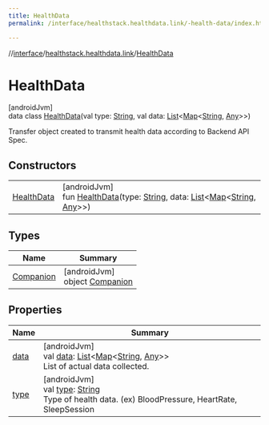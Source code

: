 ```yaml
---
title: HealthData
permalink: /interface/healthstack.healthdata.link/-health-data/index.html

---
```

//[interface](../../../index.html)/[healthstack.healthdata.link](../index.html)/[HealthData](index.html)



# HealthData



[androidJvm]\
data class [HealthData](index.html)(val type: [String](https://kotlinlang.org/api/latest/jvm/stdlib/kotlin/-string/index.html), val data: [List](https://kotlinlang.org/api/latest/jvm/stdlib/kotlin.collections/-list/index.html)&lt;[Map](https://kotlinlang.org/api/latest/jvm/stdlib/kotlin.collections/-map/index.html)&lt;[String](https://kotlinlang.org/api/latest/jvm/stdlib/kotlin/-string/index.html), [Any](https://kotlinlang.org/api/latest/jvm/stdlib/kotlin/-any/index.html)&gt;&gt;)

Transfer object created to transmit health data according to Backend API Spec.



## Constructors


| | |
|---|---|
| [HealthData](-health-data.html) | [androidJvm]<br>fun [HealthData](-health-data.html)(type: [String](https://kotlinlang.org/api/latest/jvm/stdlib/kotlin/-string/index.html), data: [List](https://kotlinlang.org/api/latest/jvm/stdlib/kotlin.collections/-list/index.html)&lt;[Map](https://kotlinlang.org/api/latest/jvm/stdlib/kotlin.collections/-map/index.html)&lt;[String](https://kotlinlang.org/api/latest/jvm/stdlib/kotlin/-string/index.html), [Any](https://kotlinlang.org/api/latest/jvm/stdlib/kotlin/-any/index.html)&gt;&gt;) |


## Types


| Name | Summary |
|---|---|
| [Companion](-companion/index.html) | [androidJvm]<br>object [Companion](-companion/index.html) |


## Properties


| Name | Summary |
|---|---|
| [data](data.html) | [androidJvm]<br>val [data](data.html): [List](https://kotlinlang.org/api/latest/jvm/stdlib/kotlin.collections/-list/index.html)&lt;[Map](https://kotlinlang.org/api/latest/jvm/stdlib/kotlin.collections/-map/index.html)&lt;[String](https://kotlinlang.org/api/latest/jvm/stdlib/kotlin/-string/index.html), [Any](https://kotlinlang.org/api/latest/jvm/stdlib/kotlin/-any/index.html)&gt;&gt;<br>List of actual data collected. |
| [type](type.html) | [androidJvm]<br>val [type](type.html): [String](https://kotlinlang.org/api/latest/jvm/stdlib/kotlin/-string/index.html)<br>Type of health data. (ex) BloodPressure, HeartRate, SleepSession |

